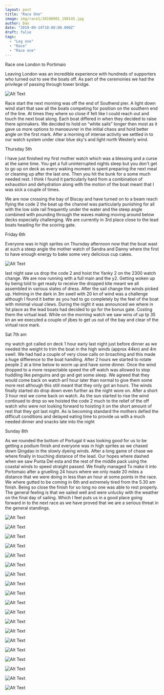 ```yaml
---
layout: post
title: "Race One"
image: img/race1/20190901_190145.jpg
author: Dan
date: "2019-09-14T10:00:00.000Z"
draft: false
tags:
  - "Leg one"
  - "Race"
  - "Race one"
---
```



Race one London to Portimaio

Leaving London was an incredible experience with hundreds of supporters who turned out to see the boats off. As part of the ceremonies we had the privilege of passing through tower bridge. 

![Alt Text](img/race1/20190901_160757.jpg)

Race start the next morning was off the end of Southend pier. A light down wind start that saw all the boats competing for position on the southern end of the line. At times they where so close if felt like I could reach out and touch the next boat along. Each boat differed in when they decided to raise there spinnakers. We decided to hold on “white sails” longer then most as it gave us more options to manoeuvrer in the initial chaos and hold better angle on the first mark. After a morning of intense activity we settled in to our watch system under clear blue sky's and light north Westerly wind.

Thursday 5th

I have just finished my first mother watch which was a blessing and a curse at the same time. You get a full uninterrupted nights sleep but you don't get to go up on deck as every waking moment is spent preparing the next meal or cleaning up after the last one. Then you hit the bunk for a some much needed rest. I think I found it particularly hard from a combination of exhaustion and dehydration along with the motion of the boat meant that I was sick a couple of times. 

We are now crossing the bay of Biscay and have turned on to a beam reach flying the code 2 the beat up the channel was particularly punishing for all with the low side rail frequently under the water and the steep angle combined with pounding through the waves making moving around below decks especially challenging. We are currently in 3rd place close to the lead boats heading for the scoring gate.

Friday 6th 

Everyone was in high sprites on Thursday afternoon now that the boat wast at such a steep angle the mother watch of Sandra and Danny where the first to have enough energy to bake some very delicious cup cakes.

![Alt Text](img/race1/20190905_122058.jpg)

last night saw us drop the code 2 and hoist the Yanky 2 on the 2300 watch change. We are now running with a full main and the y2. Getting woken up by being told to get ready to receive the dropped kite meant we all assembled in various states of dress.  After the sail change the winds picked up.  Helming in the dark in 3m swell with 20 kn of wind was a challenge although I found it better as you had to go completely by the feel of the boat with minimal visual clews. During the night it was announced we where in 1st place as the lead boats had decided to go for the bonus gate. Costing them the virtual lead. While on the morning watch we saw wins of up tp 35 kn an we executed a couple of jibes to get us out of the bay and clear of the virtual race mark.


Sat 7th am

my watch got called on deck 1 hour early last night just before dinner as we needed the weight to trim the boat in the high winds (approx 44kn) and 4m swell. We had had a couple of very close calls on broaching and this made a huge difference to the boat handling. After 2 hours we started to rotate people 2 at a time below to worm up and have some dinner. Once the wind dropped to a more respectable speed  the off watch was allowed to stop huddling like penguins and go and get some sleep. We agreed that they would come back on watch an1 hour later than normal to give them some more rest although this still meant that they only got an hours. The winds finally started do drop down even further as the night wore on. After a short 3 hour rest we come back on watch. As the sun started to rise the wind continued to drop so we hoisted the code 2 much to the relief of the off watch who were not looking forward to hoisting it on the short amount of rest that they got last night. As is becoming standard the mothers defied the difficult conditions and delayed eating time to provide us with a much needed dinner and snacks late into the night 

Sunday 8th 

As we rounded the bottom of Portugal it was looking good for us to be getting a podium finish and everyone was in high sprites as we chased down Qingdao in the slowly dyeing winds. After a long game of chase we where finally in touching distance of the lead. Our hopes where dashed when we saw Punta Del esta and the rest of the middle pack using the coastal winds to speed straight passed. We finally managed To make it into Portomaio after a gruelling 24 hours where we only made 20 miles a distance that we were doing in less than an hour at some points in the race.  We where gutted to be coming in 6th  and extremely tired from the 5.30 am finish. Being so close the finish for so long no one was able to rest properly. The general feeling is that we sailed well and were unlucky with the weather on the final day of sailing. Which I feel puts us in a good place going forward in to the next race as we have proved that we are a serious threat in the general standings. 

![Alt Text](img/race1/20190901_155059.jpg)

![Alt Text](img/race1/20190901_155123.jpg)

![Alt Text](img/race1/20190901_160757.jpg)

![Alt Text](img/race1/20190901_160803.jpg)

![Alt Text](img/race1/20190901_163609.jpg)

![Alt Text](img/race1/20190901_184930.jpg)

![Alt Text](img/race1/20190901_190145.jpg)

![Alt Text](img/race1/20190902_151949.jpg)

![Alt Text](img/race1/20190905_122112.jpg)

![Alt Text](img/race1/20190905_163719.jpg)

![Alt Text](img/race1/20190907_154634.jpg)

![Alt Text](img/race1/20190907_154643.jpg)

![Alt Text](img/race1/20190907_163340.jpg)

![Alt Text](img/race1/20190907_200228.jpg)

![Alt Text](img/race1/20190908_065747.jpg)

![Alt Text](img/race1/20190908_170410.jpg)

![Alt Text](img/race1/20190908_193505.jpg)

![Alt Text](img/race1/20190909_063911.jpg)

![Alt Text](img/race1/20190909_071621.jpg)

